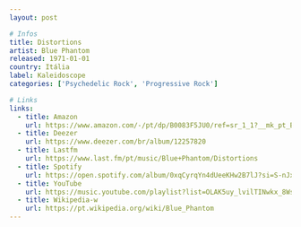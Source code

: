 ```yaml
---
layout: post

# Infos
title: Distortions
artist: Blue Phantom
released: 1971-01-01
country: Itália
label: Kaleidoscope
categories: ['Psychedelic Rock', 'Progressive Rock']

# Links
links:
  - title: Amazon
    url: https://www.amazon.com/-/pt/dp/B0083F5JU0/ref=sr_1_1?__mk_pt_BR=%C3%85M%C3%85%C5%BD%C3%95%C3%91&crid=FXX01M1B9QA1&dchild=1&keywords=blue+phantom+distortions&qid=1614654991&sprefix=blue+phantom+dist%2Caps%2C300&sr=8-1&tag=kvnol08-20
  - title: Deezer
    url: https://www.deezer.com/br/album/12257820
  - title: Lastfm
    url: https://www.last.fm/pt/music/Blue+Phantom/Distortions
  - title: Spotify
    url: https://open.spotify.com/album/0xqCyrqYn4dUeeKHw2B7lJ?si=S-nJxfCmS86sV6LflNhN2w
  - title: YouTube
    url: https://music.youtube.com/playlist?list=OLAK5uy_lvilTINwkx_8WspvqkcW1bgi0utzAlcYQ
  - title: Wikipedia-w
    url: https://pt.wikipedia.org/wiki/Blue_Phantom
---
```

